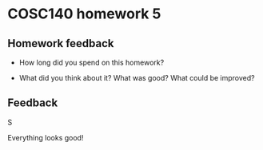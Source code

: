 # COSC140 homework 5

## Homework feedback

 * How long did you spend on this homework?

 * What did you think about it?  What was good?  What could be improved?

## Feedback

S

Everything looks good!

